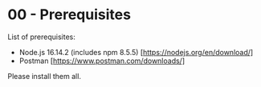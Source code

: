 # 00 - Prerequisites
List of prerequisites:

- Node.js 16.14.2 (includes npm 8.5.5) [https://nodejs.org/en/download/]
- Postman [https://www.postman.com/downloads/]

Please install them all.

